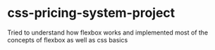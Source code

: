 # css-pricing-system-project
Tried to understand how flexbox works and implemented most of the concepts of flexbox as well as css basics
